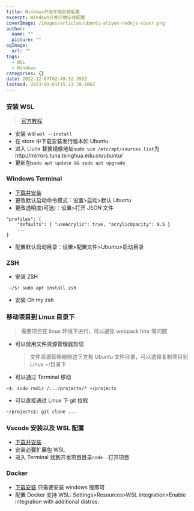 ```yaml
---
title: Windows开发环境安装配置
excerpt: Windows开发环境安装配置
coverImage: /images/articles/ubuntu-aliyun-nodejs-cover.png
author:
  name: ""
  picture: ""
ogImage:
  url: ""
tags:
  - WSL
  - Windows
categories: {}
date: 2022-12-07T02:49:52.395Z
lastmod: 2023-01-01T15:11:39.106Z
---
```


### 安装 WSL

> [官方教程](https://learn.microsoft.com/zh-cn/windows/wsl/install)

- 安装 wsl `wsl --install`
- 在 store 中下载安装发行版本如 Ubuntu
- 进入 Liunx 替换镜像地址`sudo vim /etc/apt/sources.list`为http://mirrors.tuna.tsinghua.edu.cn/ubuntu/
- 更新包`sudo apt update && sudo apt upgrade`

### Windows Terminal

- [下载并安装](https://apps.microsoft.com/store/detail/windows-terminal/9N0DX20HK701?hl=zh-cn&gl=cn)
- 更改默认启动命令模式：设置>启动>默认 Ubuntu
- 更改透明度(可选)：设置>打开 JSON 文件

```
"profiles": {
    "defaults": { "useAcrylic": true, "acrylicOpacity": 0.5 }
    ...
}
```

- 配置默认启动目录：设置>配置文件>Ubuntu>启动目录

### ZSH

- 安装 ZSH

```
 ~/$: sudo apt install zsh
```

- 安装 Oh my zsh

### 移动项目到 Linux 目录下

> 需要项目在 linux 环境下进行，可以避免 webpack hmr 等问题

- 可以使用文件资源管理器剪切
  > 文件资源管理器侧边下方有 Ubuntu 文件目录，可以选择复制项目到 Linux ~/目录下
- 可以通过 Terminal 移动

```
~$: sudo rmdir /.../projects/* ~/projects
```

- 可以直接通过 Linux 下 git 拉取

```
~/projects$: git clone ...
```

### Vscode 安装以及 WSL 配置

- [下载并安装](https://code.visualstudio.com/)
- 安装必要扩展包 WSL
- 进入 Terminal 找到开发项目目录`code .`打开项目

### Docker

- [下载安装](https://www.docker.com/) 只需要安装 windows 版即可
- 配置 Docker 支持 WSL: Settings>Resources>WSL integration>Enable integration with additional distros:
